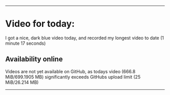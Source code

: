 
***

# Video for today:

I got a nice, dark blue video today, and recorded my longest video to date (1 minute 17 seconds)

## Availability online

Videos are not yet available on GitHub, as todays video (666.8 MiB/699.1905 MB) significantly exceeds GitHubs upload limit (25 MiB/26.214 MB)

***


